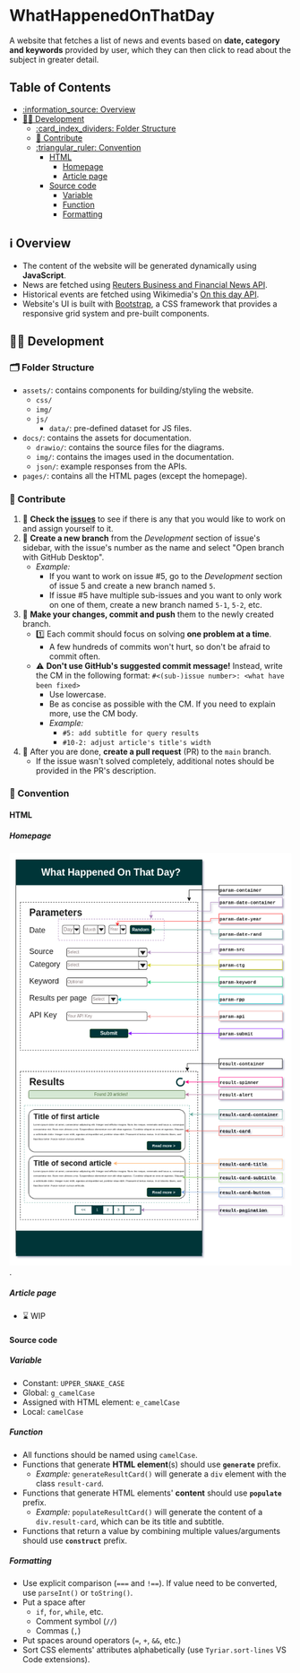 # WhatHappenedOnThatDay

A website that fetches a list of news and events based on **date, category and keywords** provided by user, which they can then click to read about the subject in greater detail.

## Table of Contents

- [:information\_source: Overview](#information_source-overview)
- [:technologist: Development](#technologist-development)
	- [:card\_index\_dividers: Folder Structure](#card_index_dividers-folder-structure)
	- [:handshake: Contribute](#handshake-contribute)
	- [:triangular\_ruler: Convention](#triangular_ruler-convention)
		- [HTML](#html)
			- [Homepage](#homepage)
			- [Article page](#article-page)
		- [Source code](#source-code)
			- [Variable](#variable)
			- [Function](#function)
			- [Formatting](#formatting)

## :information_source: Overview

- The content of the website will be generated dynamically using **JavaScript**.
- News are fetched using [Reuters Business and Financial News API](https://rapidapi.com/makingdatameaningful/api/reuters-business-and-financial-news).
- Historical events are fetched using Wikimedia's [On this day API](https://api.wikimedia.org/wiki/API_reference/Feed/On_this_day).
- Website's UI is built with [Bootstrap](https://getbootstrap.com/), a CSS framework that provides a responsive grid system and pre-built components.

## :technologist: Development

### :card_index_dividers: Folder Structure

- `assets/`: contains components for building/styling the website.
	- `css/`
	- `img/`
	- `js/`
		- `data/`: pre-defined dataset for JS files.
- `docs/`: contains the assets for documentation.
	- `drawio/`: contains the source files for the diagrams.
	- `img/`: contains the images used in the documentation.
	- `json/`: example responses from the APIs.
- `pages/`: contains all the HTML pages (except the homepage).

### :handshake: Contribute

1. :mag_right: **Check the [issues](https://github.com/itsdmd/CS201-Final/issues)** to see if there is any that you would like to work on and assign yourself to it.
2. :herb: **Create a new branch** from the _Development_ section of issue's sidebar, with the issue's number as the name and select "Open branch with GitHub Desktop".
	- _Example:_
		- If you want to work on issue #5, go to the _Development_ section of issue 5 and create a new branch named `5`.
		- If issue #5 have multiple sub-issues and you want to only work on one of them, create a new branch named `5-1`, `5-2`, etc.
3. :memo: **Make your changes, commit and push** them to the newly created branch.
	- :one: Each commit should focus on solving **one problem at a time**.
		- A few hundreds of commits won't hurt, so don't be afraid to commit often.
	- :warning: **Don't use GitHub's suggested commit message!** Instead, write the CM in the following format: `#<(sub-)issue number>: <what have been fixed>`
		- Use lowercase.
		- Be as concise as possible with the CM. If you need to explain more, use the CM body.
		- _Example:_
			- `#5: add subtitle for query results`
			- `#10-2: adjust article's title's width`
4. :postbox: After you are done, **create a pull request** (PR) to the `main` branch.
	- If the issue wasn't solved completely, additional notes should be provided in the PR's description.

### :triangular_ruler: Convention

#### HTML

##### Homepage

![homepage-layout](docs/img/homepage.png).

##### Article page

- :hourglass: WIP

#### Source code

##### Variable

- Constant: `UPPER_SNAKE_CASE`
- Global: `g_camelCase`
- Assigned with HTML element: `e_camelCase`
- Local: `camelCase`

##### Function

- All functions should be named using `camelCase`.
- Functions that generate **HTML element**(s) should use **`generate`** prefix.
	- _Example:_ `generateResultCard()` will generate a `div` element with the class `result-card`.
- Functions that generate HTML elements' **content** should use **`populate`** prefix.
	- _Example:_ `populateResultCard()` will generate the content of a `div.result-card`, which can be its title and subtitle.
- Functions that return a value by combining multiple values/arguments should use **`construct`** prefix.

##### Formatting

- Use explicit comparison (`===` and `!==`). If value need to be converted, use `parseInt()` or `toString()`.
- Put a space after
	- `if`, `for`, `while`, etc.
	- Comment symbol (`//`)
	- Commas (`,`)
- Put spaces around operators (`=`, `+`, `&&`, etc.)
- Sort CSS elements' attributes alphabetically (use `Tyriar.sort-lines` VS Code extensions).
